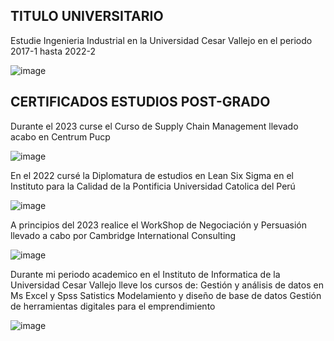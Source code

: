 ## TITULO UNIVERSITARIO 

Estudie Ingenieria Industrial en la Universidad Cesar Vallejo en el periodo 2017-1 hasta 2022-2 

![image](https://github.com/user-attachments/assets/c91cbc4c-0aaf-405b-8b71-c826f1f7048d)

## CERTIFICADOS ESTUDIOS POST-GRADO 

Durante el 2023 curse el Curso de Supply Chain  Management llevado acabo en Centrum Pucp 

![image](https://github.com/user-attachments/assets/295298d0-7e9e-481b-94de-27db8cab3644)

En el 2022 cursé la Diplomatura de estudios en Lean Six Sigma en el Instituto para la Calidad de la Pontificia Universidad Catolica del Perú 

![image](https://github.com/user-attachments/assets/ef3daccb-3dd4-4994-bc60-30faca5a989c)

A principios del 2023 realice el WorkShop de Negociación y Persuasión llevado a cabo por Cambridge International Consulting 

![image](https://github.com/user-attachments/assets/e7c00a2e-2210-473d-a3e4-f652c4cac5b7)

Durante mi periodo academico en el Instituto de Informatica de la Universidad Cesar Vallejo lleve los cursos de: 
Gestión y análisis de datos en Ms Excel y Spss Satistics 
Modelamiento y diseño de base de datos 
Gestión de herramientas digitales para el emprendimiento 

![image](https://github.com/user-attachments/assets/87c7b10e-259f-41f5-90b6-609a35b97cc7)
